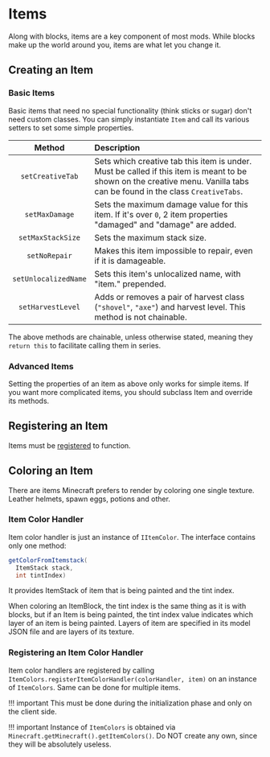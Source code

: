 Items
=====

Along with blocks, items are a key component of most mods. While blocks make up the world around you, items are what let you change it.

Creating an Item
----------------

### Basic Items

Basic items that need no special functionality (think sticks or sugar) don't need custom classes. You can simply instantiate `Item` and call its various setters to set some simple properties.

|         Method         |                  Description                  |
|:----------------------:|:----------------------------------------------|
|    `setCreativeTab`    | Sets which creative tab this item is under. Must be called if this item is meant to be shown on the creative menu. Vanilla tabs can be found in the class `CreativeTabs`. |
|     `setMaxDamage`     | Sets the maximum damage value for this item. If it's over `0`, 2 item properties "damaged" and "damage" are added. |
|    `setMaxStackSize`   | Sets the maximum stack size.                  |
|      `setNoRepair`     | Makes this item impossible to repair, even if it is damageable. |
|  `setUnlocalizedName`  | Sets this item's unlocalized name, with "item." prepended. |
|    `setHarvestLevel`   | Adds or removes a pair of harvest class (`"shovel"`, `"axe"`) and harvest level. This method is not chainable. |

The above methods are chainable, unless otherwise stated, meaning they `return this` to facilitate calling them in series.

### Advanced Items

Setting the properties of an item as above only works for simple items. If you want more complicated items, you should subclass Item and override its methods.

Registering an Item
-------------------

Items must be [registered][registering] to function.

Coloring an Item
----------------

There are items Minecraft prefers to render by coloring one single texture. Leather helmets, spawn eggs, potions and other.

### Item Color Handler

Item color handler is just an instance of `IItemColor`. The interface contains only one method:

```java
getColorFromItemstack(
  ItemStack stack, 
  int tintIndex)
```

It provides ItemStack of item that is being painted and the tint index. 

When coloring an ItemBlock, the tint index is the same thing as it is with blocks, but if an Item is being painted, the tint index value indicates which layer of an item is being painted. Layers of item are specified in its model JSON file and are layers of its texture.

### Registering an Item Color Handler

Item color handlers are registered by calling `ItemColors.registerItemColorHandler(colorHandler, item)` on an instance of `ItemColors`. Same can be done for multiple items.

!!! important
    This must be done during the initialization phase and only on the client side.
	
!!! important
    Instance of `ItemColors` is obtained via `Minecraft.getMinecraft().getItemColors()`. Do NOT create any own, since they will be absolutely useless.

[registering]: ../concepts/registries.md#registering-things